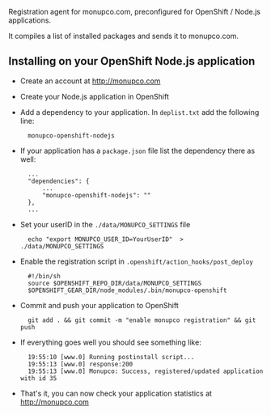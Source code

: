 Registration agent for monupco.com, preconfigured for OpenShift / Node.js
applications. 

It compiles a list of installed packages and sends it to monupco.com.


Installing on your OpenShift Node.js application
----------------------------------------------

- Create an account at http://monupco.com

- Create your Node.js application in OpenShift

- Add a dependency to your application. In `deplist.txt` add the
following line:

        monupco-openshift-nodejs

- If your application has a `package.json` file list the dependency there as well:

        ...
        "dependencies": {
            ...
            "monupco-openshift-nodejs": ""
        },
        ...

- Set your userID in the `./data/MONUPCO_SETTINGS` file

        echo "export MONUPCO_USER_ID=YourUserID"  > ./data/MONUPCO_SETTINGS

- Enable the registration script in `.openshift/action_hooks/post_deploy`

        #!/bin/sh
        source $OPENSHIFT_REPO_DIR/data/MONUPCO_SETTINGS
        $OPENSHIFT_GEAR_DIR/node_modules/.bin/monupco-openshift

- Commit and push your application to OpenShift

        git add . && git commit -m "enable monupco registration" && git push

- If everything goes well you should see something like:

        19:55:10 [www.0] Running postinstall script...
        19:55:13 [www.0] response:200
        19:55:13 [www.0] Monupco: Success, registered/updated application with id 35

- That's it, you can now check your application statistics at <http://monupco.com>
